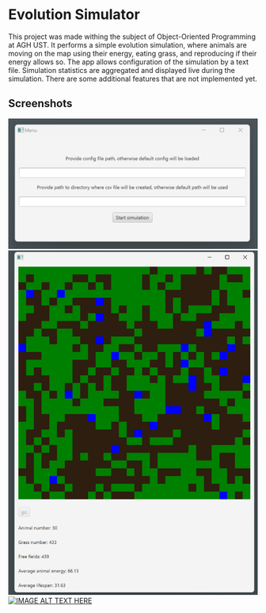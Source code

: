 # Evolution Simulator
This project was made withing the subject of Object-Oriented Programming at AGH UST.
It performs a simple evolution simulation, where animals are moving on the map using their energy, eating grass, and reproducing if their energy allows so.
The app allows configuration of the simulation by a text file. Simulation statistics are aggregated and displayed live during the simulation.
There are some additional features that are not implemented yet.
## Screenshots
![config prompt](img.png)
![simulation window](img_1.png)
[![IMAGE ALT TEXT HERE](http://img.youtube.com/vi/Ci5UhoatghU/0.jpg)](https://youtu.be/Ci5UhoatghU)


